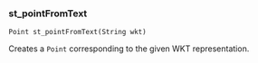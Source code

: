 ### st_pointFromText
`Point st_pointFromText(String wkt)`

Creates a `Point` corresponding to the given WKT representation.